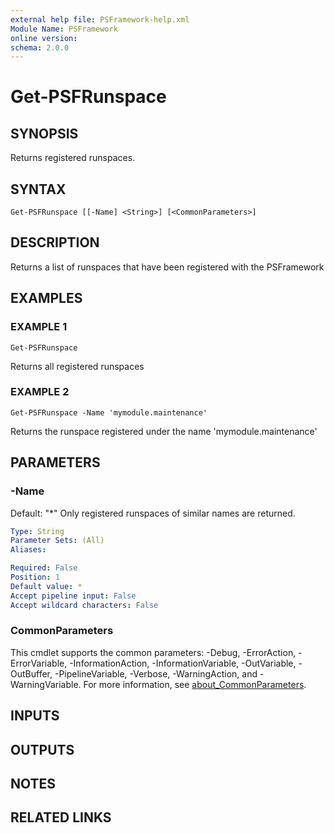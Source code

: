 ```yaml
---
external help file: PSFramework-help.xml
Module Name: PSFramework
online version:
schema: 2.0.0
---
```


# Get-PSFRunspace

## SYNOPSIS
Returns registered runspaces.

## SYNTAX

```
Get-PSFRunspace [[-Name] <String>] [<CommonParameters>]
```

## DESCRIPTION
Returns a list of runspaces that have been registered with the PSFramework

## EXAMPLES

### EXAMPLE 1
```
Get-PSFRunspace
```

Returns all registered runspaces

### EXAMPLE 2
```
Get-PSFRunspace -Name 'mymodule.maintenance'
```

Returns the runspace registered under the name 'mymodule.maintenance'

## PARAMETERS

### -Name
Default: "*"
Only registered runspaces of similar names are returned.

```yaml
Type: String
Parameter Sets: (All)
Aliases:

Required: False
Position: 1
Default value: *
Accept pipeline input: False
Accept wildcard characters: False
```

### CommonParameters
This cmdlet supports the common parameters: -Debug, -ErrorAction, -ErrorVariable, -InformationAction, -InformationVariable, -OutVariable, -OutBuffer, -PipelineVariable, -Verbose, -WarningAction, and -WarningVariable. For more information, see [about_CommonParameters](http://go.microsoft.com/fwlink/?LinkID=113216).

## INPUTS

## OUTPUTS

## NOTES

## RELATED LINKS
